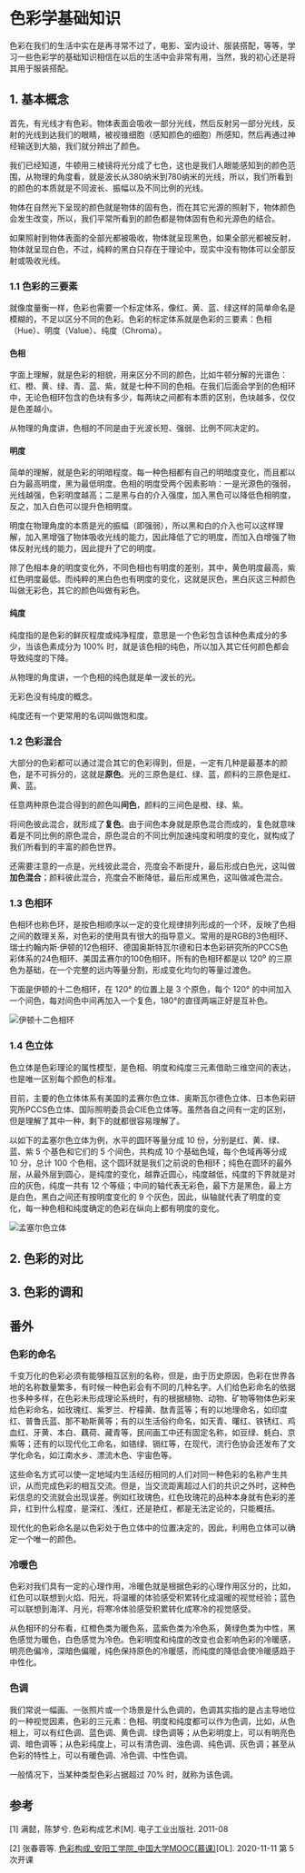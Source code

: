 # 色彩学基础知识


色彩在我们的生活中实在是再寻常不过了，电影、室内设计、服装搭配，等等，学习一些色彩学的基础知识相信在以后的生活中会非常有用，当然，我的初心还是将其用于服装搭配。

<!--more-->

## 1. 基本概念

首先，有光线才有色彩。物体表面会吸收一部分光线，然后反射另一部分光线，反射的光线到达我们的眼睛，被视锥细胞（感知颜色的细胞）所感知，然后再通过神经输送到大脑，我们就分辨出了颜色。

我们已经知道，牛顿用三棱镜将光分成了七色，这也是我们人眼能感知到的颜色范围，从物理的角度看，就是波长从380纳米到780纳米的光线，所以，我们所看到的颜色的本质就是不同波长、振幅以及不同比例的光线。

物体在自然光下呈现的颜色就是物体的固有色，而在其它光源的照射下，物体颜色会发生改变，所以，我们平常所看到的颜色都是物体固有色和光源色的结合。

如果照射到物体表面的全部光都被吸收，物体就呈现黑色，如果全部光都被反射，物体就呈现白色，不过，纯粹的黑白只存在于理论中，现实中没有物体可以全部反射或吸收光线。

### 1.1 色彩的三要素

就像度量衡一样，色彩也需要一个标定体系，像红、黄、蓝、绿这样的简单命名是模糊的，不足以区分不同的色彩。色彩的标定体系就是色彩的三要素：色相（Hue）、明度（Value）、纯度（Chroma）。

#### 色相

字面上理解，就是色彩的相貌，用来区分不同的颜色，比如牛顿分解的光谱色：红、橙、黄、绿、青、蓝、紫，就是七种不同的色相。在我们后面会学到的色相环中，无论色相环包含的色块有多少，每两块之间都有本质的区别，色块越多，仅仅是色差越小。

从物理的角度讲，色相的不同是由于光波长短、强弱、比例不同决定的。

#### 明度

简单的理解，就是色彩的明暗程度。每一种色相都有自己的明暗度变化，而且都以白为最高明度，黑为最低明度。色相的明度受两个因素影响：一是光源色的强弱，光线越强，色彩明度越高；二是黑与白的介入强度，加入黑色可以降低色相明度，反之，加入白色可以提升色相明度。

明度在物理角度的本质是光的振幅（即强弱），所以黑和白的介入也可以这样理解，加入黑增强了物体吸收光线的能力，因此降低了它的明度，而加入白增强了物体反射光线的能力，因此提升了它的明度。

除了色相本身的明度变化外，不同色相也有明度的差别，其中，黄色明度最高，紫红色明度最低。而纯粹的黑白色也有明度的变化，这就是灰色，黑白灰这三种颜色叫做无彩色，其它的颜色叫做有彩色。                                               

#### 纯度

纯度指的是色彩的鲜灰程度或纯净程度，意思是一个色彩包含该种色素成分的多少，当该色素成分为 100% 时，就是该色相的纯色，所以加入其它任何颜色都会导致纯度的下降。

从物理的角度讲，一个色相的纯色就是单一波长的光。

无彩色没有纯度的概念。

纯度还有一个更常用的名词叫做饱和度。

### 1.2 色彩混合

大部分的色彩都可以通过混合其它的色彩得到，但是，一定有几种是最基本的颜色，是不可拆分的，这就是**原色**。光的三原色是红、绿、蓝，颜料的三原色是红、黄、蓝。

任意两种原色混合得到的颜色叫**间色**，颜料的三间色是橙、绿、紫。

将间色彼此混合，就形成了**复色**。由于间色本身就是原色混合而成的，复色就意味着是不同比例的原色混合，原色混合的不同比例加速纯度和明度的变化，就构成了我们所看到的丰富的颜色世界。

还需要注意的一点是，光线彼此混合，亮度会不断提升，最后形成白色光，这叫做**加色混合**；颜料彼此混合，亮度会不断降低，最后形成黑色，这叫做减色混合。

### 1.3 色相环

色相环也称色环，是按色相顺序以一定的变化规律排列形成的一个环，反映了色相之间的数理关系，对色彩的使用具有很大的指导意义。常用的是RGB的3色相环、瑞士约翰内斯·伊顿的12色相环、德国奥斯特瓦尔德和日本色彩研究所的PCCS色彩体系的24色相环、美国孟赛尔的100色相环。所有的色相环都是以 120⁰ 的三原色为基础，在一个完整的远内等量分割，形成变化均匀的等量过渡色。

下面是伊顿的十二色相环，在 120° 的位置上是 3 个原色，每个 120° 的中间加入一个间色，每对间色中间再加入一个复色，180°的直径两端正好是互补色。

![伊顿十二色相环](D:\OneDrive\图片\博客图片\新知识学习-色彩构成\伊顿十二色相环.jpg)

### 1.4 色立体

色立体是色彩理论的属性模型，是色相、明度和纯度三元素借助三维空间的表达，也是唯一区别每个颜色的标准。

目前，主要的色立体体系有美国的孟赛尔色立体、奥斯瓦尔德色立体、日本色彩研究所PCCS色立体、国际照明委员会CIE色立体等。虽然各自之间有一定的区别，但是理解了其中一种，剩下的就都很容易理解了。

以如下的孟塞尔色立体为例，水平的圆环等量分成 10 份，分别是红、黄、绿、蓝、紫 5 个基色和它们的 5 个间色，共构成 10 个基础色域，每个色域再等分成 10 分，总计 100 个色相，这个圆环就是我们之前说的色相环；纯色在圆环的最外层，从最外层到圆心，是纯度的变化，越靠近圆心，纯度越低，纯度的下界就是对应的灰色，纯度一共有 12 个等级；中间的轴代表无彩色，最下方是黑色，最上方是白色，黑白之间还有按明度变化的 9 个灰色，因此，纵轴就代表了明度的变化，每一种色相和纯度确定的色彩在纵向上都有明度的变化。

![孟塞尔色立体](D:\OneDrive\图片\博客图片\新知识学习-色彩构成\孟塞尔色立体.jpg)

## 2. 色彩的对比



## 3. 色彩的调和



## 番外

### 色彩的命名

千变万化的色彩必须有能够相互区别的名称，但是，由于历史原因，色彩在世界各地的名称数量繁多，有时候一种色彩会有不同的几种名字。人们给色彩命名的依据也多种多样，在色彩未形成理论系统时，有的根据植物、动物、矿物等物体色彩来给色彩命名，如玫瑰红、紫罗兰、柠檬黄、酞青蓝等；有的以地理命名，如印度红、普鲁氏蓝、那不勒斯黄等；有的以生活俗约命名，如天青、曙红、铁锈红、鸡血红、牙黄、本白、藕荷、藏青等，民间画工中还有固定名称，如豆绿、蚝白、京紫等；还有的以现代化工命名，如铬绿、镉红等，在现代，流行色协会还发布了文学化命名，如江南水乡、漂流木色、宇宙色等。

这些命名方式可以使一定地域内生活经历相同的人们对同一种色彩的名称产生共识，从而完成色彩的相互交流。但是，当交流距离超过人们的共识之外时，这种色彩信息的交流就会出现误差。例如红玫瑰色，红色玫瑰花的品种本身就有色彩的差异，红到什么程度，是深红、浅红，还是艳红，都是无法定论的，只能概括。

现代化的色彩命名是以色彩处于色立体中的位置决定的，因此，利用色立体可以确定一个唯一的颜色。

### 冷暖色

色彩对我们具有一定的心理作用，冷暖色就是根据色彩的心理作用区分的，比如，红色可以联想到火焰、阳光，将温暖的体验感受积累转化成温暖的视觉经验；蓝色可以联想到海洋、月光，将寒冷体验感受积累转化成寒冷的视觉感受。

从色相环的分布看，红橙色类为暖色系，蓝紫色类为冷色系，黄绿色类为中性，黑色感觉为暖色，白色感觉为冷色。色彩明度和纯度的改变也会影响色彩的冷暖感，明亮色偏冷，深暗色偏暖，纯色保持原色的冷暖感，而纯度的降低会使冷暖感趋于中性化。

### 色调

我们常说一幅画、一张照片或一个场景是什么色调的，色调其实指的是占主导地位的一种视觉因素，色彩的三元素：色相、明度和纯度都可以作为色调，比如，从色相上，可以有红色调、蓝色调、黄色调、绿色调等；从色彩明度上，可以有明亮色调、暗色调等；从色彩纯度上，可以有清色调、浊色调、纯色调、灰色调；甚至从色彩的特性上，可以有暖色调、冷色调、中性色调。

一般情况下，当某种类型色彩占据超过 70% 时，就称为该色调。

## 参考

[1] 满懿，陈梦兮. 色彩构成艺术[M]. 电子工业出版社. 2011-08

[2] 张春蓉等.  [色彩构成_安阳工学院_中国大学MOOC(慕课)](https://www.icourse163.org/course/AYIT-1003593006)[OL]. 2020-11-11 第 5 次开课


